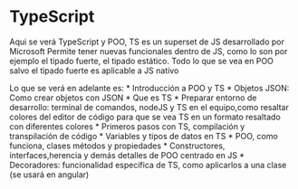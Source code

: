 # TypeScript

<p>
Aqui se verá TypeScript y POO, TS es un superset de JS desarrollado por Microsoft
Permite tener nuevas funcionales dentro de JS, como lo son por ejemplo el tipado fuerte,
el tipado estático. Todo lo que se vea en POO salvo el tipado fuerte es aplicable a JS nativo
<p>

<p>
Lo que se verá en adelante es:
* Introducción a POO y TS
* Objetos JSON: Como crear objetos con JSON
* Que es TS
* Preparar entorno de desarrollo: terminal de comandos, nodeJS y TS en el equipo,como resaltar colores
del editor de código para que se vea TS en un formato resaltado con diferentes colores
* Primeros pasos con TS, compilación y transpilación de código
* Variables y tipos de datos en TS
* POO, como funciona, clases métodos y propiedades
* Constructores, interfaces,herencia y demás detalles de POO centrado en JS
* Decoradores: funcionalidad específica de TS, como aplicarlos a una clase (se usará en angular)
